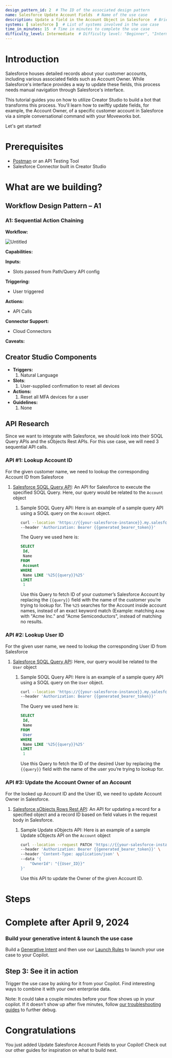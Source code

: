 ```yaml
---
design_pattern_id: 2  # The ID of the associated design pattern
name: Salesforce Update Account Fields  # Name of the use case
description: Update a field in the Account Object in Salesforce  # Brief description of the use case
systems: [ salesforce ]  # List of systems involved in the use case
time_in_minutes: 15  # Time in minutes to complete the use case
difficulty_level: Intermediate  # Difficulty level: "Beginner", "Intermediate", or "Advanced"
---
```



# Introduction

Salesforce houses detailed records about your customer accounts, including various associated fields such as Account Owner. While Salesforce's interface provides a way to update these fields, this process needs manual navigation through Salesforce's interface.

This tutorial guides you on how to utilize Creator Studio to build a bot that transforms this process. You'll learn how to swiftly update fields, for example, the Account Owner, of a specific customer account in Salesforce via a simple conversational command with your Moveworks bot.

Let's get started!

# Prerequisites

- [Postman](https://www.postman.com/) or an API Testing Tool
- Salesforce Connector built in Creator Studio

# What are we building?

## Workflow Design Pattern – A1

### A1: Sequential Action Chaining

**Workflow:**

![Untitled](Use%20Case%20Tutorial%20Update%20Salesforce%20Account%20Fields%206cb0dd04aabb40b48161d3623918a446/Untitled.png)

**Capabilities:**

**Inputs:**

- Slots passed from Path/Query API config

**Triggering:**

- User triggered

**Actions:**

- API Calls

**Connector Support:**

- Cloud Connectors

**Caveats:**

## Creator Studio Components

- **Triggers:**
    1. Natural Language
- **Slots**:
    1. User-supplied confirmation to reset all devices
- **Actions:**
    1. Reset all MFA devices for a user
- **Guidelines:**
    1. None

## API Research

Since we want to integrate with Salesforce, we should look into their SOQL Query APIs and the sObjects Rest APIs. For this use case, we will need 3 sequential API calls.

### API #1: Lookup Account ID

For the given customer name, we need to lookup the corresponding Account ID from Salesforce

1. [Salesforce SOQL Query API](https://developer.salesforce.com/docs/atlas.en-us.api_rest.meta/api_rest/resources_query.htm): An API for Salesforce to execute the specified SOQL Query. Here, our query would be related to the `Account` object
    1. Sample SOQL Query API: Here is an example of a sample query API using a SOQL query on the `Account` object.

        ```bash
        curl --location 'https://{{your-salesforce-instance}}.my.salesforce.com/services/data/v58.0/query?q=SELECT%20Id%2CName%20FROM%20Account%20WHERE%20Name%20LIKE%20%27%25test%25%27%20LIMIT%201' \
        --header 'Authorization: Bearer {{generated_bearer_token}}'
        ```

        The Query we used here is:

        ```sql
        SELECT
         Id,
         Name
        FROM
         Account
        WHERE
         Name LIKE '%25{{query}}%25'
        LIMIT
         1
        ```

        Use this Query to fetch ID of your customer’s Salesforce Account by replacing the `{{query}}` field with the name of the customer you’re trying to lookup for. The `%25` searches for the Account inside account names, instead of an exact keyword match (Example: matching `Acme` with "Acme Inc." and "Acme Semiconductors", instead of matching no results.

### API #2: Lookup User ID

For the given user name, we need to lookup the corresponding User ID from Salesforce

1. [Salesforce SOQL Query API](https://developer.salesforce.com/docs/atlas.en-us.api_rest.meta/api_rest/resources_query.htm): Here, our query would be related to the `User` object
    1. Sample SOQL Query API: Here is an example of a sample query API using a SOQL query on the `User` object.

        ```bash
        curl --location 'https://{{your-salesforce-instance}}.my.salesforce.com/services/data/v58.0/query?q=SELECT%20Id%2CName%20FROM%20User%20WHERE%20Name%20LIKE%20%27%25{query}%25%27' \
        --header 'Authorization: Bearer {{generated_bearer_token}}'
        ```

        The Query we used here is:

        ```sql
        SELECT
         Id,
         Name
        FROM
         User
        WHERE
         Name LIKE '%25{{query}}%25'
        LIMIT
         1
        ```

        Use this Query to fetch the ID of the desired User by replacing the `{{query}}` field with the name of the user you’re trying to lookup for.

### API #3: Update the Account Owner of an Account

For the looked up Account ID and the User ID, we need to update Account Owner in Salesforce.

1. [Salesforce sObjects Rows Rest API](https://developer.salesforce.com/docs/atlas.en-us.api_rest.meta/api_rest/resources_sobject_retrieve_patch.htm): An API for updating a record for a specified object and a record ID based on field values in the request body in Salesforce.
    1. Sample Update sObjects API: Here is an example of a sample Update sObjects API on the `Account` object

        ```bash
        curl --location --request PATCH 'https://{{your-salesforce-instance}}.my.salesforce.com/services/data/v58.0/sobjects/Account/{{Account_ID}}' \
        --header 'Authorization: Bearer {{generated_bearer_token}}' \
        --header 'Content-Type: application/json' \
        --data '{
            "OwnerId": "{{User_ID}}"
        }'
        ```

        Use this API to update the Owner of the given Account ID.

# Steps

# Complete after April 9, 2024

### Build your generative intent & launch the use case

Build a [Generative Intent](https://developer.moveworks.com/creator-studio/paths/generative-intents/) and then use our [Launch Rules](https://developer.moveworks.com/creator-studio/launch-options/) to launch your use case to your Copilot.

## Step 3: See it in action

Trigger the use case by asking for it from your Copilot. Find interesting ways to combine it with your own enterprise data.

Note: It could take a couple minutes before your flow shows up in your copilot. If it doesn’t show up after five minutes, follow [our troubleshooting guides](https://developer.moveworks.com/creator-studio/troubleshooting/support) to further debug.

# Congratulations

You just added Update Salesforce Account Fields to your Copilot! Check out our other guides for inspiration on what to build next.
